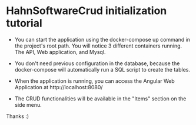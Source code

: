 # HahnSoftwareCrud initialization tutorial

- You can start the application using the docker-compose up command in the project's root path.
You will notice 3 different containers running. The API, Web application, and Mysql.

- You don't need previous configuration in the database, because the docker-compose will automatically run a SQL script to create the tables.

- When the application is running, you can access the Angular Web Application at http://localhost:8080/

- The CRUD functionalities will be available in the "Items" section on the side menu. 

Thanks :)
